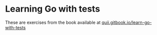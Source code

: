 # Learning Go with tests

These are exercises from the book available at [quii.gitbook.io/learn-go-with-tests](https://quii.gitbook.io/learn-go-with-tests/)